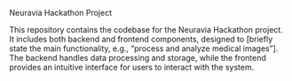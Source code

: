 Neuravia Hackathon Project

This repository contains the codebase for the Neuravia Hackathon project. It includes both backend and frontend components, designed to [briefly state the main functionality, e.g., “process and analyze medical images”]. The backend handles data processing and storage, while the frontend provides an intuitive interface for users to interact with the system.

